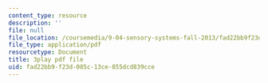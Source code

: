 ```yaml
---
content_type: resource
description: ''
file: null
file_location: /coursemedia/9-04-sensory-systems-fall-2013/fad22bb9f23d085c13ce855dcd839cce_t4IA4GsLMEk.pdf
file_type: application/pdf
resourcetype: Document
title: 3play pdf file
uid: fad22bb9-f23d-085c-13ce-855dcd839cce
---
```

